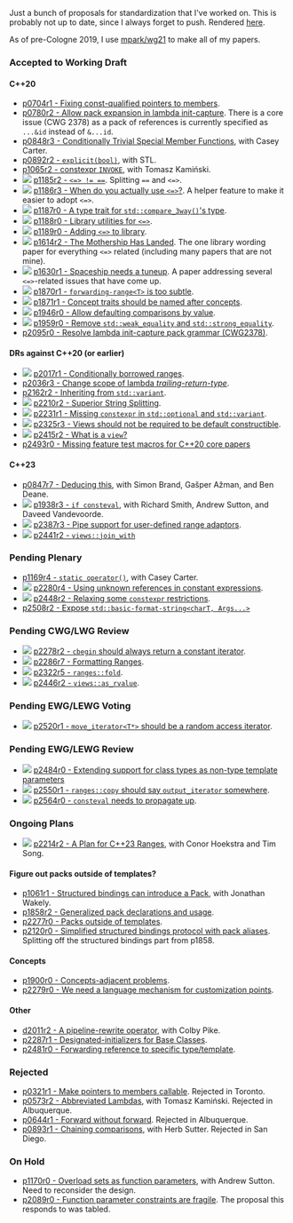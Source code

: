 Just a bunch of proposals for standardization that I've worked on. This is
probably not up to date, since I always forget to push. Rendered
[here](https://brevzin.github.io/cpp_proposals).

As of pre-Cologne 2019, I use [mpark/wg21](https://github.com/mpark/wg21) to
make all of my papers.

### Accepted to Working Draft

#### C++20

- [p0704r1 - Fixing const-qualified pointers to members](0704_const_qual_pmfs/p0704r1.html).
- [p0780r2 - Allow pack expansion in lambda init-capture](0780_lambda_pack_capture/p0780r2.html). There is a core issue (CWG 2378) as a pack of references is currently specified as `...&id` instead of `&...id`.
- [p0848r3 - Conditionally Trivial Special Member Functions](0848_special_members/p0848r3.html), with Casey Carter.
- [p0892r2 - `explicit(bool)`](0892_explicit_bool/p0892r2.html), with STL.
- [p1065r2 - constexpr `INVOKE`](1065_constexpr_invoke/p1065r2.html), with Tomasz Kamiński.
- ![][~spaceship] [p1185r2 - `<=> != ==`](118x_spaceship/p1185r2.html). Splitting `==` and `<=>`.
- ![][~spaceship] [p1186r3 - When do you actually use `<=>`?](118x_spaceship/p1186r3.html). A helper feature to make it easier to adopt `<=>`.
- ![][~spaceship] [p1187r0 - A type trait for `std::compare_3way()`'s type](118x_spaceship/p1187r0.html).
- ![][~spaceship] [p1188r0 - Library utilities for `<=>`](118x_spaceship/p1188r0.html).
- ![][~spaceship] [p1189r0 - Adding `<=>` to library](118x_spaceship/p1189r0.html).
- ![][~spaceship] [p1614r2 - The Mothership Has Landed](118x_spaceship/p1614r2.html). The one library wording paper for everything `<=>` related (including many papers that are not mine).
- ![][~spaceship] [p1630r1 - Spaceship needs a tuneup](118x_spaceship/p1630r1.html). A paper addressing several `<=>`-related issues that have come up.
- ![][~ranges] [p1870r1 - `forwarding-range<T>` is too subtle](1870_forwarding_range/p1870r1.html).
- ![][~ranges] [p1871r1 - Concept traits should be named after concepts](1871_enable_sized_range/p1871r1.html).
- ![][~spaceship] [p1946r0 - Allow defaulting comparisons by value](1946_dflt_value_comparisons/p1946r0.html).
- ![][~spaceship] [p1959r0 - Remove `std::weak_equality` and `std::strong_equality`](1959_remove_equality/p1959r0.html).
- [p2095r0 - Resolve lambda init-capture pack grammar (CWG2378)](2095_lambda_pack_cwg/p2095r0.html).

#### DRs against C++20 (or earlier)

- ![][~ranges] [p2017r1 - Conditionally borrowed ranges](2017_safe_range/p2017r1.html).
- [p2036r3 - Change scope of lambda _trailing-return-type_](2036_lambda_scope/p2036r3.html).
- [p2162r2 - Inheriting from `std::variant`](2162_inherit_variant/p2162r2.html).
- ![][~ranges] [p2210r2 - Superior String Splitting](2210_string_split/p2210r2.html).
- ![][~constexpr] [p2231r1 - Missing `constexpr` in `std::optional` and `std::variant`](2231_constexpr_optional_variant/p2231r1.html).
- ![][~ranges] [p2325r3 - Views should not be required to be default constructible](2325_views_default/p2325r3.html).
- ![][~ranges] [p2415r2 - What is a `view`?](2415_what_view/p2415r2.html)
- [p2493r0 - Missing feature test macros for C++20 core papers](2493_core_feature_test/p2493r0.html)

#### C++23

- [p0847r7 - Deducing this](0847_deducing_this/p0847r7.html), with Simon Brand, Gašper Ažman, and Ben Deane.
- ![][~constexpr] [p1938r3 - `if consteval`](1938_if_consteval/p1938r3.html), with Richard Smith, Andrew Sutton, and Daveed Vandevoorde.
- ![][~ranges] [p2387r3 - Pipe support for user-defined range adaptors](2387_ranges_pipes/p2387r3.html).
- ![][~ranges] [p2441r2 - `views::join_with`](2441_join_with/p2441r2.html)

### Pending Plenary

- [p1169r4 - `static operator()`](1169_static_call/p1169r4.html), with Casey Carter.
- ![][~constexpr] [p2280r4 - Using unknown references in constant expressions](2280_unknown_reference/p2280r4.html).
- ![][~constexpr] [p2448r2 - Relaxing some `constexpr` restrictions](2448_relax_constexpr/p2448r2.html).
- [p2508r2 - Expose `std::basic-format-string<charT, Args...>`](2508_expose_format_string/p2508r2.html)

### Pending CWG/LWG Review

- ![][~ranges] [p2278r2 - `cbegin` should always return a constant iterator](2278_cbegin/p2278r2.html).
- ![][~ranges] [p2286r7 - Formatting Ranges](2286_fmt_ranges/p2286r7.html).
- ![][~ranges] [p2322r5 - `ranges::fold`](2322_fold/p2322r5.html).
- ![][~ranges] [p2446r2 - `views::as_rvalue`](2446_move_view/p2446r2.html).

### Pending EWG/LEWG Voting

- ![][~ranges] [p2520r1 - `move_iterator<T*>` should be a random access iterator](2520_move_iterator/p2520r1.html).

### Pending EWG/LEWG Review

- ![][~constexpr] [p2484r0 - Extending support for class types as non-type template parameters](2484_extend_cnttp/p2484r0.html)
- ![][~ranges] [p2550r1 - `ranges::copy` should say `output_iterator` somewhere](2550_algo_output_iterator/p2550r1.html).
- ![][~constexpr] [p2564r0 - `consteval` needs to propagate up](2564_consteval_patch/p2564r0.html).

### Ongoing Plans

- ![][~ranges] [p2214r2 - A Plan for C++23 Ranges](2214_ranges_plan/p2214r2.html), with Conor Hoekstra and Tim Song.

#### Figure out packs outside of templates?

- [p1061r1 - Structured bindings can introduce a Pack](1061_sb_pack/p1061r1.html), with Jonathan Wakely.
- [p1858r2 - Generalized pack declarations and usage](1858_generalized_packs/p1858r2.html).
- [p2277r0 - Packs outside of templates](2277_packs_outside_of_templates/p2277r0.html).
- [p2120r0 - Simplified structured bindings protocol with pack aliases](1858_generalized_packs/p2120r0.html). Splitting off the structured bindings part from p1858.

#### Concepts

- [p1900r0 - Concepts-adjacent problems](1900_concepts/p1900r0.html).
- [p2279r0 - We need a language mechanism for customization points](2279_static_polymorphism/p2279r0.html).

#### Other

- [d2011r2 - A pipeline-rewrite operator](2011_pipeline/d2011r2.html), with Colby Pike.
- [p2287r1 - Designated-initializers for Base Classes](2287_designated_base/p2287r1.html).
- [p2481r0 - Forwarding reference to specific type/template](2481_forward_ref/forward-ref.md).

### Rejected

- [p0321r1 - Make pointers to members callable](0312_pointers_to_members/p0312r1.html). Rejected in Toronto.
- [p0573r2 - Abbreviated Lambdas](0573_abbrev_lambdas/p0573r2.html), with Tomasz Kamiński. Rejected in Albuquerque.
- [p0644r1 - Forward without forward](0644_fwd/p0644r1.html). Rejected in Albuquerque.
- [p0893r1 - Chaining comparisons](0893_chain_comparisons/p0893r1.html), with Herb Sutter. Rejected in San Diego.

### On Hold
- [p1170r0 - Overload sets as function parameters](1170_overload_sets/p1170r0.html), with Andrew Sutton. Need to reconsider the design.
- [p2089r0 - Function parameter constraints are fragile](2089_param_constraints/p2089r0.html). The proposal this responds to was tabled.


[~ranges]: https://img.shields.io/badge/-ranges-brightgreen
[~constexpr]: https://img.shields.io/badge/-constexpr-blueviolet
[~spaceship]: https://img.shields.io/badge/-%3C%3D%3E-yellow
